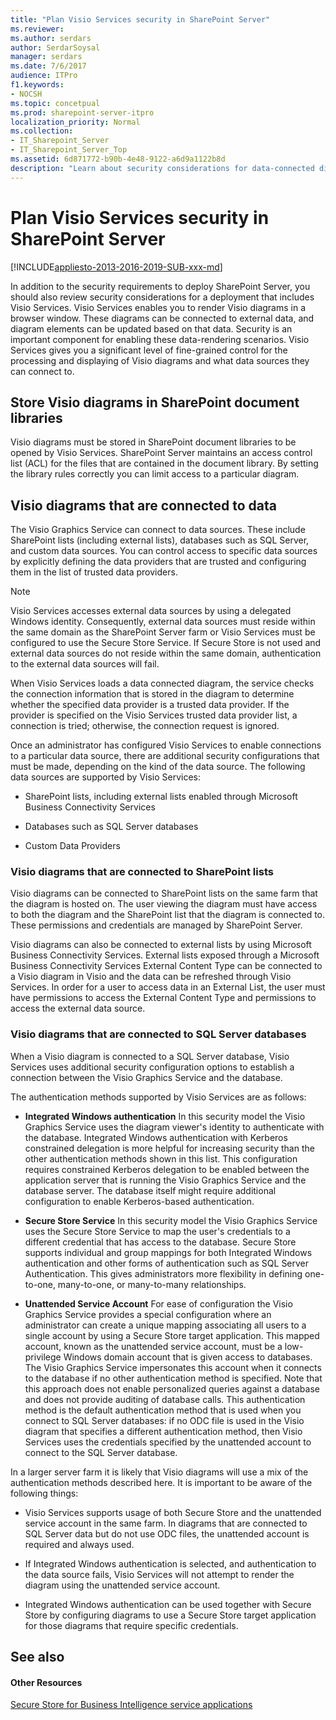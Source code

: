 ```yaml
---
title: "Plan Visio Services security in SharePoint Server"
ms.reviewer: 
ms.author: serdars
author: SerdarSoysal
manager: serdars
ms.date: 7/6/2017
audience: ITPro
f1.keywords:
- NOCSH
ms.topic: concetpual
ms.prod: sharepoint-server-itpro
localization_priority: Normal
ms.collection:
- IT_Sharepoint_Server
- IT_Sharepoint_Server_Top
ms.assetid: 6d871772-b90b-4e48-9122-a6d9a1122b8d
description: "Learn about security considerations for data-connected diagrams rendered in Visio Services."
---
```


# Plan Visio Services security in SharePoint Server

[!INCLUDE[appliesto-2013-2016-2019-SUB-xxx-md](../includes/appliesto-2013-2016-2019-SUB-xxx-md.md)] 
  
In addition to the security requirements to deploy SharePoint Server, you should also review security considerations for a deployment that includes Visio Services. Visio Services enables you to render Visio diagrams in a browser window. These diagrams can be connected to external data, and diagram elements can be updated based on that data. Security is an important component for enabling these data-rendering scenarios. Visio Services gives you a significant level of fine-grained control for the processing and displaying of Visio diagrams and what data sources they can connect to.
  
## Store Visio diagrams in SharePoint document libraries

Visio diagrams must be stored in SharePoint document libraries to be opened by Visio Services. SharePoint Server maintains an access control list (ACL) for the files that are contained in the document library. By setting the library rules correctly you can limit access to a particular diagram.
  
## Visio diagrams that are connected to data

The Visio Graphics Service can connect to data sources. These include SharePoint lists (including external lists), databases such as SQL Server, and custom data sources. You can control access to specific data sources by explicitly defining the data providers that are trusted and configuring them in the list of trusted data providers.
  
> [!NOTE]
> Visio Services accesses external data sources by using a delegated Windows identity. Consequently, external data sources must reside within the same domain as the SharePoint Server farm or Visio Services must be configured to use the Secure Store Service. If Secure Store is not used and external data sources do not reside within the same domain, authentication to the external data sources will fail. 
  
When Visio Services loads a data connected diagram, the service checks the connection information that is stored in the diagram to determine whether the specified data provider is a trusted data provider. If the provider is specified on the Visio Services trusted data provider list, a connection is tried; otherwise, the connection request is ignored.
  
Once an administrator has configured Visio Services to enable connections to a particular data source, there are additional security configurations that must be made, depending on the kind of the data source. The following data sources are supported by Visio Services:
  
- SharePoint lists, including external lists enabled through Microsoft Business Connectivity Services
    
- Databases such as SQL Server databases
    
- Custom Data Providers
    
### Visio diagrams that are connected to SharePoint lists

Visio diagrams can be connected to SharePoint lists on the same farm that the diagram is hosted on. The user viewing the diagram must have access to both the diagram and the SharePoint list that the diagram is connected to. These permissions and credentials are managed by SharePoint Server. 
  
Visio diagrams can also be connected to external lists by using Microsoft Business Connectivity Services. External lists exposed through a Microsoft Business Connectivity Services External Content Type can be connected to a Visio diagram in Visio and the data can be refreshed through Visio Services. In order for a user to access data in an External List, the user must have permissions to access the External Content Type and permissions to access the external data source.
  
### Visio diagrams that are connected to SQL Server databases

When a Visio diagram is connected to a SQL Server database, Visio Services uses additional security configuration options to establish a connection between the Visio Graphics Service and the database. 
  
The authentication methods supported by Visio Services are as follows:
  
- **Integrated Windows authentication** In this security model the Visio Graphics Service uses the diagram viewer's identity to authenticate with the database. Integrated Windows authentication with Kerberos constrained delegation is more helpful for increasing security than the other authentication methods shown in this list. This configuration requires constrained Kerberos delegation to be enabled between the application server that is running the Visio Graphics Service and the database server. The database itself might require additional configuration to enable Kerberos-based authentication. 
    
- **Secure Store Service** In this security model the Visio Graphics Service uses the Secure Store Service to map the user's credentials to a different credential that has access to the database. Secure Store supports individual and group mappings for both Integrated Windows authentication and other forms of authentication such as SQL Server Authentication. This gives administrators more flexibility in defining one-to-one, many-to-one, or many-to-many relationships. 
    
- **Unattended Service Account** For ease of configuration the Visio Graphics Service provides a special configuration where an administrator can create a unique mapping associating all users to a single account by using a Secure Store target application. This mapped account, known as the unattended service account, must be a low-privilege Windows domain account that is given access to databases. The Visio Graphics Service impersonates this account when it connects to the database if no other authentication method is specified. Note that this approach does not enable personalized queries against a database and does not provide auditing of database calls. This authentication method is the default authentication method that is used when you connect to SQL Server databases: if no ODC file is used in the Visio diagram that specifies a different authentication method, then Visio Services uses the credentials specified by the unattended account to connect to the SQL Server database. 
    
In a larger server farm it is likely that Visio diagrams will use a mix of the authentication methods described here. It is important to be aware of the following things:
  
- Visio Services supports usage of both Secure Store and the unattended service account in the same farm. In diagrams that are connected to SQL Server data but do not use ODC files, the unattended account is required and always used.
    
- If Integrated Windows authentication is selected, and authentication to the data source fails, Visio Services will not attempt to render the diagram using the unattended service account.
    
- Integrated Windows authentication can be used together with Secure Store by configuring diagrams to use a Secure Store target application for those diagrams that require specific credentials.
    
## See also

#### Other Resources

[Secure Store for Business Intelligence service applications](./secure-store-for-business-intelligence-service-applications.md)